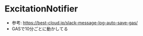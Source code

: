 # ExcitationNotifier

- 参考: https://best-cloud.jp/slack-message-log-auto-save-gas/
- GASで10分ごとに動かしてる
